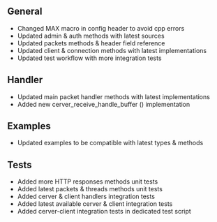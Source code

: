 ## General
- Changed MAX macro in config header to avoid cpp errors
- Updated admin & auth methods with latest sources
- Updated packets methods & header field reference
- Updated client & connection methods with latest implementations
- Updated test workflow with more integration tests

## Handler
- Updated main packet handler methods with latest implementations
- Added new cerver_receive_handle_buffer () implementation

## Examples
- Updated examples to be compatible with latest types & methods

## Tests
- Added more HTTP responses methods unit tests
- Added latest packets & threads methods unit tests
- Added cerver & client handlers integration tests
- Added latest available cerver & client integration tests
- Added cerver-client integration tests in dedicated test script